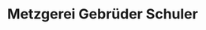 ---
title: "Metzgerei Gebrüder Schuler"
url: /rothenthurm/metzgerei-gebrueder-schuler/
shop: Metzgerei
---